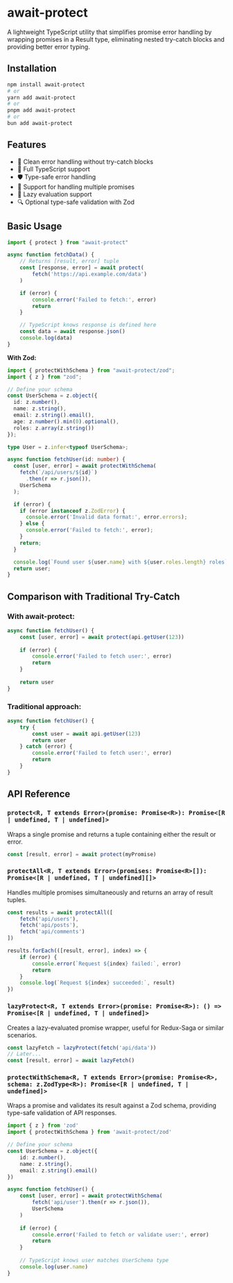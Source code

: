 # await-protect

A lightweight TypeScript utility that simplifies promise error handling by wrapping promises in a Result type, eliminating nested try-catch blocks and providing better error typing.

## Installation

```bash
npm install await-protect
# or
yarn add await-protect
# or
pnpm add await-protect
# or
bun add await-protect
```

## Features

- 🎯 Clean error handling without try-catch blocks
- 💪 Full TypeScript support
- 🛡️ Type-safe error handling
- 🔄 Support for handling multiple promises
- 🦥 Lazy evaluation support
- 🔍 Optional type-safe validation with Zod

## Basic Usage

```typescript
import { protect } from "await-protect"

async function fetchData() {
    // Returns [result, error] tuple
    const [response, error] = await protect(
        fetch('https://api.example.com/data')
    )

    if (error) {
        console.error('Failed to fetch:', error)
        return
    }

    // TypeScript knows response is defined here
    const data = await response.json()
    console.log(data)
}
```

**With Zod:**

```typescript
import { protectWithSchema } from "await-protect/zod";
import { z } from "zod";

// Define your schema
const UserSchema = z.object({
  id: z.number(),
  name: z.string(),
  email: z.string().email(),
  age: z.number().min(0).optional(),
  roles: z.array(z.string())
});

type User = z.infer<typeof UserSchema>;

async function fetchUser(id: number) {
  const [user, error] = await protectWithSchema(
    fetch(`/api/users/${id}`)
      .then(r => r.json()),
    UserSchema
  );

  if (error) {
    if (error instanceof z.ZodError) {
      console.error('Invalid data format:', error.errors);
    } else {
      console.error('Failed to fetch:', error);
    }
    return;
  }

  console.log(`Found user ${user.name} with ${user.roles.length} roles`);
  return user;
}
```

## Comparison with Traditional Try-Catch

### With await-protect:
```typescript
async function fetchUser() {
    const [user, error] = await protect(api.getUser(123))
    
    if (error) {
        console.error('Failed to fetch user:', error)
        return
    }
    
    return user
}
```

### Traditional approach:
```typescript
async function fetchUser() {
    try {
        const user = await api.getUser(123)
        return user
    } catch (error) {
        console.error('Failed to fetch user:', error)
        return
    }
}
```

## API Reference

### `protect<R, T extends Error>(promise: Promise<R>): Promise<[R | undefined, T | undefined]>`

Wraps a single promise and returns a tuple containing either the result or error.

```typescript
const [result, error] = await protect(myPromise)
```

### `protectAll<R, T extends Error>(promises: Promise<R>[]): Promise<[R | undefined, T | undefined][]>`

Handles multiple promises simultaneously and returns an array of result tuples.

```typescript
const results = await protectAll([
    fetch('api/users'),
    fetch('api/posts'),
    fetch('api/comments')
])

results.forEach(([result, error], index) => {
    if (error) {
        console.error(`Request ${index} failed:`, error)
        return
    }
    console.log(`Request ${index} succeeded:`, result)
})
```

### `lazyProtect<R, T extends Error>(promise: Promise<R>): () => Promise<[R | undefined, T | undefined]>`

Creates a lazy-evaluated promise wrapper, useful for Redux-Saga or similar scenarios.

```typescript
const lazyFetch = lazyProtect(fetch('api/data'))
// Later...
const [result, error] = await lazyFetch()
```

### `protectWithSchema<R, T extends Error>(promise: Promise<R>, schema: z.ZodType<R>): Promise<[R | undefined, T | undefined]>`

Wraps a promise and validates its result against a Zod schema, providing type-safe validation of API responses.

```typescript
import { z } from 'zod'
import { protectWithSchema } from 'await-protect/zod'

// Define your schema
const UserSchema = z.object({
    id: z.number(),
    name: z.string(),
    email: z.string().email()
})

async function fetchUser() {
    const [user, error] = await protectWithSchema(
        fetch('api/user').then(r => r.json()),
        UserSchema
    )
    
    if (error) {
        console.error('Failed to fetch or validate user:', error)
        return
    }
    
    // TypeScript knows user matches UserSchema type
    console.log(user.name)
}
```